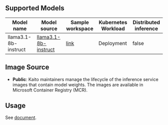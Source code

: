 ## Supported Models

| Model name           | Model source                                                                 | Sample workspace                                                                              | Kubernetes Workload | Distributed inference |
|----------------------|------------------------------------------------------------------------------|----------------------------------------------------------------------------------------------|---------------------|-----------------------|
| llama3.1-8b-instruct | [llama3.1-8b-instruct](https://huggingface.co/meta-llama/Llama-3.1-8B-Instruct) | [link](../../../../examples/inference/kaito_workspace_llama_3_1_8b_instruct.yaml)           | Deployment          | false                 |

## Image Source

- **Public**: Kaito maintainers manage the lifecycle of the inference service images that contain model weights. The images are available in Microsoft Container Registry (MCR).

## Usage

See [document](../../../../docs/inference/README.md).
